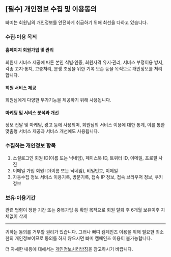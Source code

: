 <!-- # 개인정보 수집 및 이용동의 -->

## [필수] 개인정보 수집 및 이용동의

빠띠는 회원님의 개인정보를 안전하게 취급하기 위해 최선을 다하고 있습니다.

### 수집∙이용 목적

#### 홈페이지 회원가입 및 관리

회원제 서비스 제공에 따른 본인 식별·인증, 회원자격 유지·관리, 서비스 부정이용 방지, 각종 고지·통지, 고충처리, 분쟁 조정을 위한 기록 보존 등을 목적으로 개인정보를 처리합니다.

#### 회원 서비스 제공

회원님에게 다양한 부가기능을 제공하기 위해 사용됩니다.

#### 마케팅 및 서비스 분석과 개선

정보 전달 및 마케팅, 광고 등에 사용되며, 회원님의 서비스 이용에 대한 통계, 이를 통한 맞춤형 서비스 제공과 서비스 개선에도 사용됩니다.

### 수집하는 개인정보 항목

1. 소셜로그인 회원
   ID(이름 또는 닉네임), 페이스북 ID, 트위터 ID, 이메일, 프로필 사진
2. 이메일 가입 회원
   ID(이름 또는 닉네임), 비밀번호, 이메일
3. 자동수집 정보
   서비스 이용기록, 방문기록, 접속 IP 정보, 접속 브라우저 정보, 쿠키 정보

### 보유∙이용기간

관련 법령이 정한 기간 또는 중복가입 등 확인 목적으로 회원 탈퇴 후 6개월 보유이후 지체없이 삭제

---

귀하는 동의를 거부할 권리가 있습니다. 그러나 빠띠 캠페인즈 이용을 위해 필요한 최소한의 개인정보이므로 동의를 하지 않으시면 빠띠 캠페인즈 이용이 불가능합니다.

더 자세한 내용에 대해서는 [개인정보처리방침](/privacy)을 참고하시기 바랍니다.
